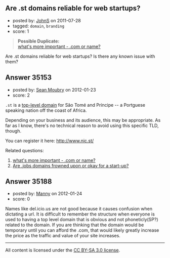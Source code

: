 ## Are .st domains reliable for web startups?

- posted by: [JohnS](https://stackexchange.com/users/-1/5789-johns) on 2011-07-28
- tagged: `domain`, `branding`
- score: 1

> **Possible Duplicate:**  
> [what&#39;s more important - .com or name?](http://answers.onstartups.com/questions/8313/whats-more-important-com-or-name)  

<!-- End of automatically inserted text -->

Are .st domains reliable for web startups? Is there any known issue with them?


## Answer 35153

- posted by: [Sean Moubry](https://stackexchange.com/users/-1/15912-sean-moubry) on 2012-01-23
- score: 2

<p><code>.st</code> is a <a href="http://en.wikipedia.org/wiki/List_of_Internet_top-level_domains" rel="nofollow">top-level domain</a> for São Tomé and Príncipe -- a Portguese speaking nation off the coast of Africa.</p>

<p>Depending on your business and its audience, this may be appropriate. As far as I know, there's no technical reason to avoid using this specific TLD, though.</p>

<p>You can register it here: <a href="http://www.nic.st/" rel="nofollow">http://www.nic.st/</a></p>

<p>Related questions:</p>

<ol>
<li><a href="http://answers.onstartups.com/questions/8313/whats-more-important-com-or-name">what&#39;s more important - .com or name?</a></li>
<li><a href="http://answers.onstartups.com/questions/33125/are-jobs-domains-frowned-upon-or-okay-for-a-start-up">Are .jobs domains frowned upon or okay for a start-up?</a></li>
</ol>



## Answer 35188

- posted by: [Manny](https://stackexchange.com/users/-1/15015-manny) on 2012-01-24
- score: 0

Names like del.icio.us are not good because it causes confusion when dictating a url.  It is difficult to remember the structure when everyone is used to having a top level domain that is obvious and not phoneticly(SP?) related to the domain.  If you are thinking that the domain would be temporary until you can afford the .com, that would likely greatly increase the price as the traffic and value of your site increases.



---

All content is licensed under the [CC BY-SA 3.0 license](https://creativecommons.org/licenses/by-sa/3.0/).
